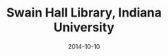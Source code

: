 ---
title: Swain Hall Library, Indiana University
date: "2014-10-10"
end: "2015-12-31"
location: Bloomington, Indiana
credit: Lisel Record
images: [image01-lg.jpg, image02-lg.jpg, image03-lg.jpg]
thumbs: [image01-thb.jpg, image02-thb.jpg, image03-thb.jpg]
---